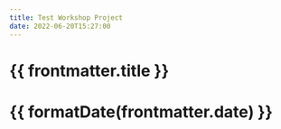 ```yaml
---
title: Test Workshop Project
date: 2022-06-20T15:27:00
---
```


<script setup>
import { formatDate } from '@/utilities'
</script>

# {{ frontmatter.title }}

# {{ formatDate(frontmatter.date) }}

